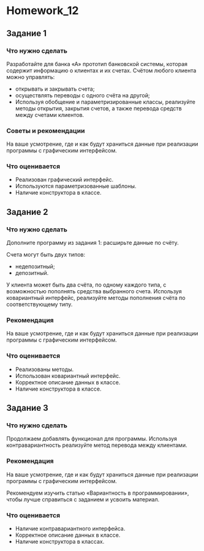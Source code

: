 # Homework_12

## Задание 1
### Что нужно сделать
Разработайте для банка «А» прототип банковской системы, которая содержит информацию о клиентах и их счетах. Счётом любого клиента можно управлять:
- открывать и закрывать счета;
- осуществлять переводы с одного счёта на другой;
- Используя обобщение и параметризированные классы, реализуйте методы открытия, закрытия счетов, а также перевода средств между счетами клиентов.

### Советы и рекомендации
На ваше усмотрение, где и как будут храниться данные при реализации программы с графическим интерфейсом. 

### Что оценивается
- Реализован графический интерфейс.
- Используются параметризованные шаблоны.
- Наличие конструктора в классе.

## Задание 2
### Что нужно сделать
Дополните программу из задания 1: расширьте данные по счёту. 

Счета могут быть двух типов:
- недепозитный;
- депозитный.

У клиента может быть два счёта, по одному каждого типа, с возможностью пополнять средства выбранного счета. Используя ковариантный интерфейс, реализуйте методы пополнения счёта по соответствующему типу.

### Рекомендация
На ваше усмотрение, где и как будут храниться данные при реализации программы с графическим интерфейсом.

### Что оценивается
- Реализованы методы.
- Использован ковариантный интерфейс.
- Корректное описание данных в классе.
- Наличие конструктора в классе.

## Задание 3
### Что нужно сделать
Продолжаем добавлять функционал для программы. Используя контравариантность реализуйте метод перевода между клиентами.

### Рекомендация
На ваше усмотрение, где и как будут храниться данные при реализации программы с графическим интерфейсом. 

Рекомендуем изучить статью «Вариантность в программировании», чтобы лучше справиться с заданием и усвоить материал.

### Что оценивается
- Наличие контравариантного интерфейса.
- Корректное описание данных в классе.
- Наличие конструктора в классах.
